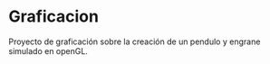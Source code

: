 # Graficacion
Proyecto de graficación sobre la creación de un pendulo y engrane simulado en openGL.
